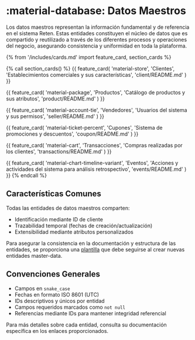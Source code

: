# :material-database: Datos Maestros

Los datos maestros representan la información fundamental y de referencia en el sistema Reten. Estas entidades constituyen el núcleo de datos que es compartido y reutilizado a través de los diferentes procesos y operaciones del negocio, asegurando consistencia y uniformidad en toda la plataforma.

{% from '/includes/cards.md' import feature_card, section_cards %}

{% call section_cards() %}
{{ feature_card(
    'material-store',
    'Clientes',
    'Establecimientos comerciales y sus características',
    'client/README.md'
) }}

{{ feature_card(
    'material-package',
    'Productos',
    'Catálogo de productos y sus atributos',
    'product/README.md'
) }}

{{ feature_card(
    'material-account-tie',
    'Vendedores',
    'Usuarios del sistema y sus permisos',
    'seller/README.md'
) }}

{{ feature_card(
    'material-ticket-percent',
    'Cupones',
    'Sistema de promociones y descuentos',
    'coupon/README.md'
) }}

{{ feature_card(
    'material-cart',
    'Transacciones',
    'Compras realizadas por los clientes',
    'transactions/README.md'
) }}

{{ feature_card(
    'material-chart-timeline-variant',
    'Eventos',
    'Acciones y actividades del sistema para análisis retrospectivo',
    'events/README.md'
) }}
{% endcall %}

## Características Comunes

Todas las entidades de datos maestros comparten:

- Identificación mediante ID de cliente
- Trazabilidad temporal (fechas de creación/actualización)
- Extensibilidad mediante atributos personalizados

Para asegurar la consistencia en la documentación y estructura de las entidades, se proporciona una [plantilla](./_template.md) que debe seguirse al crear nuevas entidades master-data.

## Convenciones Generales

- Campos en `snake_case`
- Fechas en formato ISO 8601 (UTC)
- IDs descriptivos y únicos por entidad
- Campos requeridos marcados como `not null`
- Referencias mediante IDs para mantener integridad referencial

Para más detalles sobre cada entidad, consulta su documentación específica en los enlaces proporcionados.